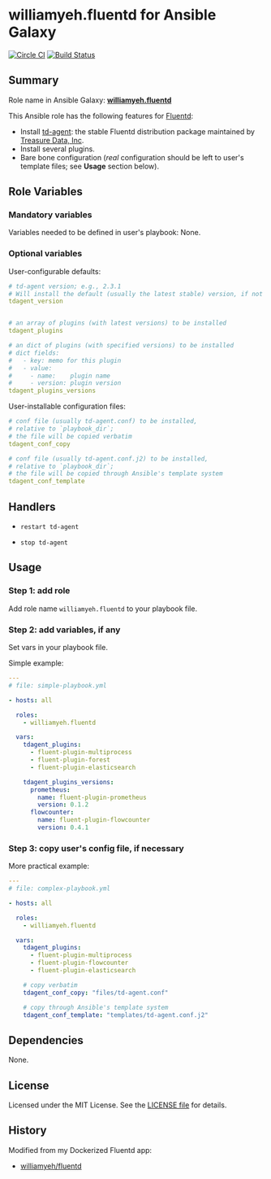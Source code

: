 
williamyeh.fluentd for Ansible Galaxy
============


[![Circle CI](https://circleci.com/gh/William-Yeh/ansible-fluentd.svg?style=shield)](https://circleci.com/gh/William-Yeh/ansible-fluentd) [![Build Status](https://travis-ci.org/William-Yeh/ansible-fluentd.svg?branch=master)](https://travis-ci.org/William-Yeh/ansible-fluentd)


## Summary

Role name in Ansible Galaxy: **[williamyeh.fluentd](https://galaxy.ansible.com/williamyeh/fluentd/)**

This Ansible role has the following features for [Fluentd](http://www.fluentd.org/):

 - Install [td-agent](https://docs.treasuredata.com/articles/td-agent): the stable Fluentd distribution package maintained by [Treasure Data, Inc](https://www.treasuredata.com/).
 - Install several plugins.
 - Bare bone configuration (*real* configuration should be left to user's template files; see **Usage** section below).



## Role Variables

### Mandatory variables

Variables needed to be defined in user's playbook: None.


### Optional variables

User-configurable defaults:

```yaml
# td-agent version; e.g., 2.3.1
# Will install the default (usually the latest stable) version, if not specified.
tdagent_version


# an array of plugins (with latest versions) to be installed
tdagent_plugins

# an dict of plugins (with specified versions) to be installed
# dict fields:
#   - key: memo for this plugin
#   - value:
#     - name:    plugin name
#     - version: plugin version
tdagent_plugins_versions
```

User-installable configuration files:

```yaml
# conf file (usually td-agent.conf) to be installed,
# relative to `playbook_dir`;
# the file will be copied verbatim
tdagent_conf_copy

# conf file (usually td-agent.conf.j2) to be installed,
# relative to `playbook_dir`;
# the file will be copied through Ansible's template system
tdagent_conf_template
```



## Handlers

- `restart td-agent`

- `stop td-agent`




## Usage


### Step 1: add role

Add role name `williamyeh.fluentd` to your playbook file.


### Step 2: add variables, if any

Set vars in your playbook file.

Simple example:

```yaml
---
# file: simple-playbook.yml

- hosts: all

  roles:
    - williamyeh.fluentd

  vars:
    tdagent_plugins:
      - fluent-plugin-multiprocess
      - fluent-plugin-forest
      - fluent-plugin-elasticsearch

    tdagent_plugins_versions:
      prometheus:
        name: fluent-plugin-prometheus
        version: 0.1.2
      flowcounter:
        name: fluent-plugin-flowcounter
        version: 0.4.1

```


### Step 3: copy user's config file, if necessary


More practical example:

```yaml
---
# file: complex-playbook.yml

- hosts: all

  roles:
    - williamyeh.fluentd

  vars:
    tdagent_plugins:
      - fluent-plugin-multiprocess
      - fluent-plugin-flowcounter
      - fluent-plugin-elasticsearch

    # copy verbatim
    tdagent_conf_copy: "files/td-agent.conf"

    # copy through Ansible's template system
    tdagent_conf_template: "templates/td-agent.conf.j2"
```


## Dependencies

None.


## License

Licensed under the MIT License. See the [LICENSE file](LICENSE) for details.


## History

Modified from my Dockerized Fluentd app:

  - [williamyeh/fluentd](https://github.com/William-Yeh/docker-fluentd)
